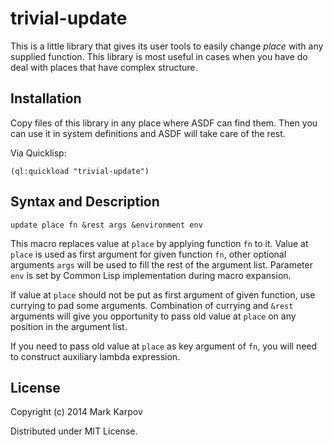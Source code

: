 # trivial-update

This is a little library that gives its user tools to easily change *place*
with any supplied function. This library is most useful in cases when you
have do deal with places that have complex structure.

## Installation

Copy files of this library in any place where ASDF can find them. Then you
can use it in system definitions and ASDF will take care of the rest.

Via Quicklisp:

```
(ql:quickload "trivial-update")
```

## Syntax and Description

`update place fn &rest args &environment env`

This macro replaces value at `place` by applying function `fn` to it. Value
at `place` is used as first argument for given function `fn`, other optional
arguments `args` will be used to fill the rest of the argument
list. Parameter `env` is set by Common Lisp implementation during macro
expansion.

If value at `place` should not be put as first argument of given function,
use currying to pad some arguments. Combination of currying and `&rest`
arguments will give you opportunity to pass old value at `place` on any
position in the argument list.

If you need to pass old value at `place` as key argument of `fn`, you will
need to construct auxiliary lambda expression.

## License

Copyright (c) 2014 Mark Karpov

Distributed under MIT License.
